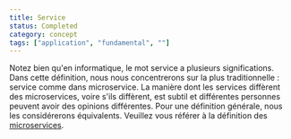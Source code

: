 ```yaml
---
title: Service
status: Completed
category: concept
tags: ["application", "fundamental", ""]
---
```


Notez bien qu'en informatique, le mot service a plusieurs significations.
Dans cette définition, nous nous concentrerons sur la plus traditionnelle : service comme dans microservice.
La manière dont les services diffèrent des microservices, voire s'ils diffèrent, est subtil et différentes personnes peuvent avoir des opinions différentes.
Pour une définition générale, nous les considérerons équivalents.
Veuillez vous référer à la définition des [microservices](/microservices/).
